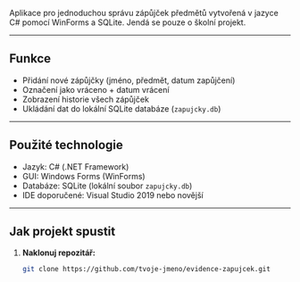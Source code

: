 Aplikace pro jednoduchou správu zápůjček předmětů vytvořená v jazyce C# pomocí WinForms a SQLite.
Jendá se pouze o školní projekt.

---

## Funkce

- Přidání nové zápůjčky (jméno, předmět, datum zapůjčení)
- Označení jako vráceno + datum vrácení
- Zobrazení historie všech zápůjček
- Ukládání dat do lokální SQLite databáze (`zapujcky.db`)

---

## Použité technologie

- Jazyk: C# (.NET Framework)
- GUI: Windows Forms (WinForms)
- Databáze: SQLite (lokální soubor `zapujcky.db`)
- IDE doporučené: Visual Studio 2019 nebo novější

---

## Jak projekt spustit

1. **Naklonuj repozitář:**

   ```bash
   git clone https://github.com/tvoje-jmeno/evidence-zapujcek.git
